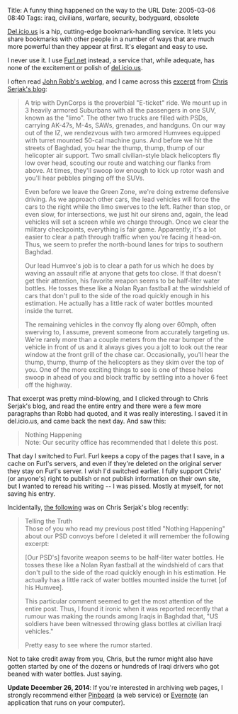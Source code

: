 Title: A funny thing happened on the way to the URL
Date: 2005-03-06 08:40
Tags: iraq, civilians, warfare, security, bodyguard, obsolete

[Del.icio.us](http://del.icio.us/) is a hip, cutting-edge
bookmark-handling service. It lets you share bookmarks with other people
in a number of ways that are much more powerful than they appear at
first. It's elegant and easy to use.

I never use it. I use [Furl.net](http://furl.net) instead, a service
that, while adequate, has none of the excitement or polish of
[del.icio.us](http://del.icio.us/).

I often read [John Robb's weblog](http://jrobb.mindplex.org/), and I
came across this [excerpt](http://jrobb.mindplex.org/2005/02/10.html)
from [Chris Serjak's blog](http://serjak.blogspot.com/):

> A trip with DynCorps is the proverbial "E-ticket" ride. We mount up in
> 3 heavily armored Suburbans with all the passengers in one SUV, known
> as the "limo". The other two trucks are filled with PSDs, carrying
> AK-47s, M-4s, SAWs, grenades, and handguns. On our way out of the IZ,
> we rendezvous with two armored Humvees equipped with turret mounted
> 50-cal machine guns. And before we hit the streets of Baghdad, you
> hear the thump, thump, thump of our helicopter air support. Two small
> civilian-style black helicopters fly low over head, scouting our route
> and watching our flanks from above. At times, they'll swoop low enough
> to kick up rotor wash and you'll hear pebbles pinging off the SUVs.
>
> Even before we leave the Green Zone, we're doing extreme defensive
> driving. As we approach other cars, the lead vehicles will force the
> cars to the right while the limo swerves to the left. Rather than
> stop, or even slow, for intersections, we just hit our sirens and,
> again, the lead vehicles will set a screen while we charge through.
> Once we clear the military checkpoints, everything is fair game.
> Apparently, it's a lot easier to clear a path through traffic when
> you're facing it head-on. Thus, we seem to prefer the north-bound
> lanes for trips to southern Baghdad.
>
> Our lead Humvee's job is to clear a path for us which he does by
> waving an assault rifle at anyone that gets too close. If that doesn't
> get their attention, his favorite weapon seems to be half-liter water
> bottles. He tosses these like a Nolan Ryan fastball at the windshield
> of cars that don't pull to the side of the road quickly enough in his
> estimation. He actually has a little rack of water bottles mounted
> inside the turret.
>
> The remaining vehicles in the convoy fly along over 60mph, often
> swerving to, I assume, prevent someone from accurately targeting us.
> We're rarely more than a couple meters from the rear bumper of the
> vehicle in front of us and it always gives you a jolt to look out the
> rear window at the front grill of the chase car. Occasionally, you'll
> hear the thump, thump, thump of the helicopters as they skim over the
> top of you. One of the more exciting things to see is one of these
> helos swoop in ahead of you and block traffic by settling into a hover
> 6 feet off the highway.

That excerpt was pretty mind-blowing, and I clicked through to Chris
Serjak's blog, and read the entire entry and there were a few more
paragraphs than Robb had quoted, and it was really interesting. I saved
it in del.icio.us, and came back the next day. And saw this:

> Nothing Happening  
>  Note: Our security office has recommended that I delete this post.

That day I switched to Furl. Furl keeps a copy of the pages that I save,
in a cache on Furl's servers, and even if they're deleted on the
original server they stay on Furl's server. I wish I'd switched earlier.
I fully support Chris' (or anyone's) right to publish or not publish
information on their own site, but I wanted to reread his writing -- I
was pissed. Mostly at myself, for not saving his entry.

Incidentally, [the
following](http://serjak.blogspot.com/2005/03/telling-truth.html) was on
Chris Serjak's blog recently:

> Telling the Truth  
>  Those of you who read my previous post titled "Nothing Happening"
> about our PSD convoys before I deleted it will remember the following
> excerpt:
>
> [Our PSD's] favorite weapon seems to be half-liter water bottles. He
> tosses these like a Nolan Ryan fastball at the windshield of cars that
> don't pull to the side of the road quickly enough in his estimation.
> He actually has a little rack of water bottles mounted inside the
> turret [of his Humvee].
>
> This particular comment seemed to get the most attention of the entire
> post. Thus, I found it ironic when it was reported recently that a
> rumour was making the rounds among Iraqis in Baghdad that, "US
> soldiers have been witnessed throwing glass bottles at civilian Iraqi
> vehicles."
>
> Pretty easy to see where the rumor started.

Not to take credit away from you, Chris, but the rumor might also have
gotten started by one of the dozens or hundreds of Iraqi drivers who got
beaned with water bottles. Just saying.

__Update December 26, 2014__: If you're interested in archiving web pages,
I strongly recommend either [Pinboard](https://pinboard.in/) (a web
service) or [Evernote](https://evernote.com/) (an application that
runs on your computer).

